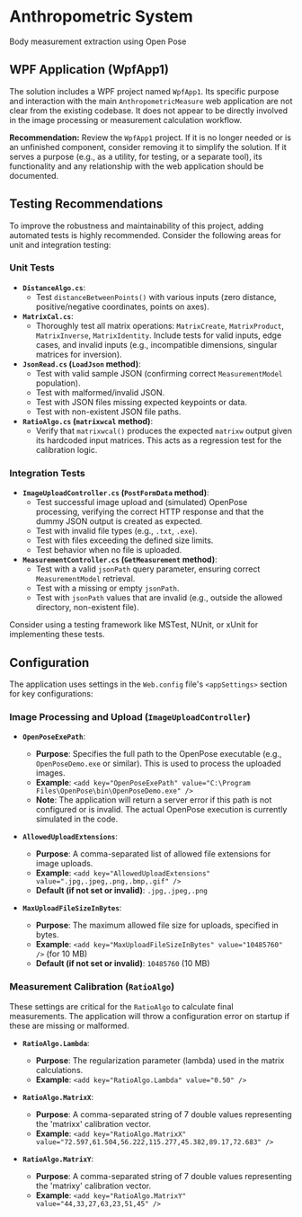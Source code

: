# Anthropometric System
Body measurement extraction using Open Pose

## WPF Application (WpfApp1)

The solution includes a WPF project named `WpfApp1`. Its specific purpose and interaction with the main `AnthropometricMeasure` web application are not clear from the existing codebase. It does not appear to be directly involved in the image processing or measurement calculation workflow.

**Recommendation:** Review the `WpfApp1` project. If it is no longer needed or is an unfinished component, consider removing it to simplify the solution. If it serves a purpose (e.g., as a utility, for testing, or a separate tool), its functionality and any relationship with the web application should be documented.

## Testing Recommendations

To improve the robustness and maintainability of this project, adding automated tests is highly recommended. Consider the following areas for unit and integration testing:

### Unit Tests

*   **`DistanceAlgo.cs`**:
    *   Test `distanceBetweenPoints()` with various inputs (zero distance, positive/negative coordinates, points on axes).
*   **`MatrixCal.cs`**:
    *   Thoroughly test all matrix operations: `MatrixCreate`, `MatrixProduct`, `MatrixInverse`, `MatrixIdentity`. Include tests for valid inputs, edge cases, and invalid inputs (e.g., incompatible dimensions, singular matrices for inversion).
*   **`JsonRead.cs` (`LoadJson` method)**:
    *   Test with valid sample JSON (confirming correct `MeasurementModel` population).
    *   Test with malformed/invalid JSON.
    *   Test with JSON files missing expected keypoints or data.
    *   Test with non-existent JSON file paths.
*   **`RatioAlgo.cs` (`matrixwcal` method)**:
    *   Verify that `matrixwcal()` produces the expected `matrixw` output given its hardcoded input matrices. This acts as a regression test for the calibration logic.

### Integration Tests

*   **`ImageUploadController.cs` (`PostFormData` method)**:
    *   Test successful image upload and (simulated) OpenPose processing, verifying the correct HTTP response and that the dummy JSON output is created as expected.
    *   Test with invalid file types (e.g., `.txt`, `.exe`).
    *   Test with files exceeding the defined size limits.
    *   Test behavior when no file is uploaded.
*   **`MeasurementController.cs` (`GetMeasurement` method)**:
    *   Test with a valid `jsonPath` query parameter, ensuring correct `MeasurementModel` retrieval.
    *   Test with a missing or empty `jsonPath`.
    *   Test with `jsonPath` values that are invalid (e.g., outside the allowed directory, non-existent file).

Consider using a testing framework like MSTest, NUnit, or xUnit for implementing these tests.

## Configuration

The application uses settings in the `Web.config` file's `<appSettings>` section for key configurations:

### Image Processing and Upload (`ImageUploadController`)

*   **`OpenPoseExePath`**:
    *   **Purpose**: Specifies the full path to the OpenPose executable (e.g., `OpenPoseDemo.exe` or similar). This is used to process the uploaded images.
    *   **Example**: `<add key="OpenPoseExePath" value="C:\Program Files\OpenPose\bin\OpenPoseDemo.exe" />`
    *   **Note**: The application will return a server error if this path is not configured or is invalid. The actual OpenPose execution is currently simulated in the code.

*   **`AllowedUploadExtensions`**:
    *   **Purpose**: A comma-separated list of allowed file extensions for image uploads.
    *   **Example**: `<add key="AllowedUploadExtensions" value=".jpg,.jpeg,.png,.bmp,.gif" />`
    *   **Default (if not set or invalid)**: `.jpg,.jpeg,.png`

*   **`MaxUploadFileSizeInBytes`**:
    *   **Purpose**: The maximum allowed file size for uploads, specified in bytes.
    *   **Example**: `<add key="MaxUploadFileSizeInBytes" value="10485760" />` (for 10 MB)
    *   **Default (if not set or invalid)**: `10485760` (10 MB)

### Measurement Calibration (`RatioAlgo`)

These settings are critical for the `RatioAlgo` to calculate final measurements. The application will throw a configuration error on startup if these are missing or malformed.

*   **`RatioAlgo.Lambda`**:
    *   **Purpose**: The regularization parameter (lambda) used in the matrix calculations.
    *   **Example**: `<add key="RatioAlgo.Lambda" value="0.50" />`

*   **`RatioAlgo.MatrixX`**:
    *   **Purpose**: A comma-separated string of 7 double values representing the 'matrixx' calibration vector.
    *   **Example**: `<add key="RatioAlgo.MatrixX" value="72.597,61.504,56.222,115.277,45.382,89.17,72.683" />`

*   **`RatioAlgo.MatrixY`**:
    *   **Purpose**: A comma-separated string of 7 double values representing the 'matrixy' calibration vector.
    *   **Example**: `<add key="RatioAlgo.MatrixY" value="44,33,27,63,23,51,45" />`
